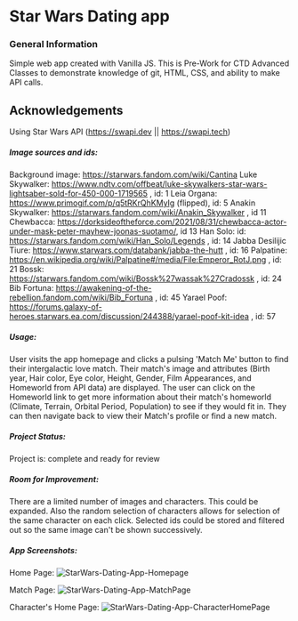 # Star Wars Dating app

### General Information
Simple web app created with Vanilla JS. This is Pre-Work for CTD Advanced Classes to demonstrate knowledge of git,  HTML, CSS, and ability to make API calls.

## Acknowledgements
Using Star Wars API (​​https://swapi.dev || https://swapi.tech)

##### Image sources and ids: 
Background image: https://starwars.fandom.com/wiki/Cantina
Luke Skywalker: https://www.ndtv.com/offbeat/luke-skywalkers-star-wars-lightsaber-sold-for-450-000-1719565 ,  id: 1
Leia Organa: https://www.primogif.com/p/q5tRKrQhKMyIg (flipped),  id: 5
Anakin Skywalker: ​​https://starwars.fandom.com/wiki/Anakin_Skywalker ,  id 11
Chewbacca: https://dorksideoftheforce.com/2021/08/31/chewbacca-actor-under-mask-peter-mayhew-joonas-suotamo/, id 13
Han Solo: id: https://starwars.fandom.com/wiki/Han_Solo/Legends , id: 14
Jabba Desilijic Tiure: https://www.starwars.com/databank/jabba-the-hutt , id: 16
Palpatine: https://en.wikipedia.org/wiki/Palpatine#/media/File:Emperor_RotJ.png ,  id: 21
Bossk: https://starwars.fandom.com/wiki/Bossk%27wassak%27Cradossk , id: 24
Bib Fortuna: https://awakening-of-the-rebellion.fandom.com/wiki/Bib_Fortuna , id: 45
Yarael Poof: https://forums.galaxy-of-heroes.starwars.ea.com/discussion/244388/yarael-poof-kit-idea , id: 57

##### Usage: 
User visits the app homepage and clicks a pulsing 'Match Me' button to find their intergalactic love match. 
Their match's image and attributes (Birth year, Hair color, Eye color, Height, Gender, Film Appearances, and Homeworld from API data) are displayed. 
The user can click on the Homeworld link to get more information about their match's homeworld (Climate, Terrain, Orbital Period, Population) to see if they would fit in. They can then navigate back to view their Match's profile or find a new match.
 
##### Project Status:
Project is: complete and ready for review 
##### Room for Improvement:
There are a limited number of images and characters. This could be expanded. Also the random selection of characters allows for selection of the same character on each click. Selected ids could be stored and filtered out so the same image can't be shown successively.
##### App Screenshots:

Home Page:
![StarWars-Dating-App-Homepage](https://user-images.githubusercontent.com/32989597/200938838-f01a686e-cbc8-4e49-8062-07e6c7d45363.jpg)

Match Page:
![StarWars-Dating-App-MatchPage](https://user-images.githubusercontent.com/32989597/200938930-0a726a8a-c75e-4554-aa67-2d8058403c7c.jpg)

Character's Home Page:
![StarWars-Dating-App-CharacterHomePage](https://user-images.githubusercontent.com/32989597/200938948-bff6d034-54f6-4195-82fd-d4267c9109ca.jpg)
